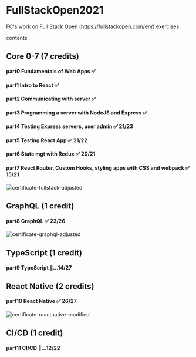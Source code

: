 # FullStackOpen2021
FC's work on Full Stack Open (https://fullstackopen.com/en/) exercises.

contents:

## Core 0-7 (7 credits)
#### part0 Fundamentals of Web Apps  ✅
#### part1 Intro to React  ✅
#### part2 Communicating with server  ✅
#### part3 Programming a server with NodeJS and Express  ✅
#### part4 Testing Express servers, user admin  ✅ 21/23 
#### part5 Testing React App  ✅ 21/22 
#### part6 State mgt with Redux  ✅ 20/21
#### part7 React Router, Custom Hooks, styling apps with CSS and webpack  ✅ 15/21 
![certificate-fullstack-adjusted](https://user-images.githubusercontent.com/87288821/130008956-99f63f05-1ada-435c-bfa7-501b469829fe.png)



## GraphQL (1 credit)
#### part8 GraphQL  ✅ 23/26

![certificate-graphql-adjusted](https://user-images.githubusercontent.com/87288821/130008898-1103eadd-249e-4866-b253-2c70cc283781.png)

## TypeScript (1 credit)
#### part9 TypeScript  🚀...14/27

## React Native (2 credits)
#### part10 React Native ✅ 26/27 
![certificate-reactnative-modified](https://user-images.githubusercontent.com/87288821/131450174-36a87ea3-3f17-4556-a8d3-89839a33e78d.png)


## CI/CD (1 credit)
#### part11 CI/CD 🚀...12/22 




